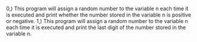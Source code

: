 0,) This program will assign a random number to the variable n each time it is executed and print whether the number stored in the variable n is positive or negative.
1,) This program will assign a random number to the variable n each time it is executed and print the last digit of the number stored in the variable n.
